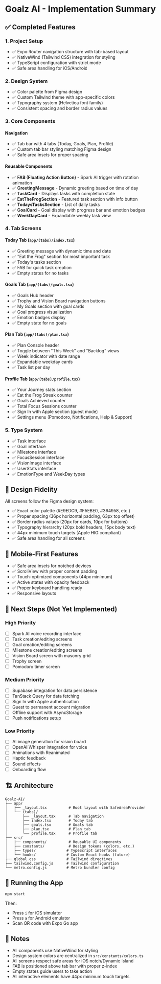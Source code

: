 # Goalz AI - Implementation Summary

## ✅ Completed Features

### 1. Project Setup
- ✅ Expo Router navigation structure with tab-based layout
- ✅ NativeWind (Tailwind CSS) integration for styling
- ✅ TypeScript configuration with strict mode
- ✅ Safe area handling for iOS/Android

### 2. Design System
- ✅ Color palette from Figma design
- ✅ Custom Tailwind theme with app-specific colors
- ✅ Typography system (Helvetica font family)
- ✅ Consistent spacing and border radius values

### 3. Core Components

#### Navigation
- ✅ Tab bar with 4 tabs (Today, Goals, Plan, Profile)
- ✅ Custom tab bar styling matching Figma design
- ✅ Safe area insets for proper spacing

#### Reusable Components
- ✅ **FAB (Floating Action Button)** - Spark AI trigger with rotation animation
- ✅ **GreetingMessage** - Dynamic greeting based on time of day
- ✅ **TaskCard** - Displays tasks with completion state
- ✅ **EatTheFrogSection** - Featured task section with info button
- ✅ **TodaysTasksSection** - List of daily tasks
- ✅ **GoalCard** - Goal display with progress bar and emotion badges
- ✅ **WeekDayCard** - Expandable weekly task view

### 4. Tab Screens

#### Today Tab (`app/(tabs)/index.tsx`)
- ✅ Greeting message with dynamic time and date
- ✅ "Eat the Frog" section for most important task
- ✅ Today's tasks section
- ✅ FAB for quick task creation
- ✅ Empty states for no tasks

#### Goals Tab (`app/(tabs)/goals.tsx`)
- ✅ Goals Hub header
- ✅ Trophy and Vision Board navigation buttons
- ✅ My Goals section with goal cards
- ✅ Goal progress visualization
- ✅ Emotion badges display
- ✅ Empty state for no goals

#### Plan Tab (`app/(tabs)/plan.tsx`)
- ✅ Plan Console header
- ✅ Toggle between "This Week" and "Backlog" views
- ✅ Week indicator with date range
- ✅ Expandable weekday cards
- ✅ Task list per day

#### Profile Tab (`app/(tabs)/profile.tsx`)
- ✅ Your Journey stats section
- ✅ Eat the Frog Streak counter
- ✅ Goals Achieved counter
- ✅ Total Focus Sessions counter
- ✅ Sign In with Apple section (guest mode)
- ✅ Settings menu (Pomodoro, Notifications, Help & Support)

### 5. Type System
- ✅ Task interface
- ✅ Goal interface
- ✅ Milestone interface
- ✅ FocusSession interface
- ✅ VisionImage interface
- ✅ UserStats interface
- ✅ EmotionType and WeekDay types

## 🎨 Design Fidelity

All screens follow the Figma design system:
- ✅ Exact color palette (#E9EDC9, #F5EBE0, #364958, etc.)
- ✅ Proper spacing (36px horizontal padding, 63px top offset)
- ✅ Border radius values (20px for cards, 10px for buttons)
- ✅ Typography hierarchy (20px bold headers, 15px body text)
- ✅ 44px minimum touch targets (Apple HIG compliant)
- ✅ Safe area handling for all screens

## 📱 Mobile-First Features

- ✅ Safe area insets for notched devices
- ✅ ScrollView with proper content padding
- ✅ Touch-optimized components (44px minimum)
- ✅ Active states with opacity feedback
- ✅ Proper keyboard handling ready
- ✅ Responsive layouts

## 🔄 Next Steps (Not Yet Implemented)

### High Priority
- [ ] Spark AI voice recording interface
- [ ] Task creation/editing screens
- [ ] Goal creation/editing screens
- [ ] Milestone creation/editing screens
- [ ] Vision Board screen with masonry grid
- [ ] Trophy screen
- [ ] Pomodoro timer screen

### Medium Priority
- [ ] Supabase integration for data persistence
- [ ] TanStack Query for data fetching
- [ ] Sign In with Apple authentication
- [ ] Guest to permanent account migration
- [ ] Offline support with AsyncStorage
- [ ] Push notifications setup

### Low Priority
- [ ] AI image generation for vision board
- [ ] OpenAI Whisper integration for voice
- [ ] Animations with Reanimated
- [ ] Haptic feedback
- [ ] Sound effects
- [ ] Onboarding flow

## 🏗️ Architecture

```
Goalz-AI/
├── app/
│   ├── _layout.tsx          # Root layout with SafeAreaProvider
│   └── (tabs)/
│       ├── _layout.tsx      # Tab navigation
│       ├── index.tsx        # Today tab
│       ├── goals.tsx        # Goals tab
│       ├── plan.tsx         # Plan tab
│       └── profile.tsx      # Profile tab
├── src/
│   ├── components/          # Reusable UI components
│   ├── constants/           # Design tokens (colors, etc.)
│   ├── types/              # TypeScript interfaces
│   └── hooks/              # Custom React hooks (future)
├── global.css              # Tailwind directives
├── tailwind.config.js      # Tailwind configuration
└── metro.config.js         # Metro bundler config
```

## 🚀 Running the App

```bash
npm start
```

Then:
- Press `i` for iOS simulator
- Press `a` for Android emulator
- Scan QR code with Expo Go app

## 📝 Notes

- All components use NativeWind for styling
- Design system colors are centralized in `src/constants/colors.ts`
- All screens respect safe areas for iOS notch/Dynamic Island
- FAB is positioned above tab bar with proper z-index
- Empty states guide users to take action
- All interactive elements have 44px minimum touch targets
